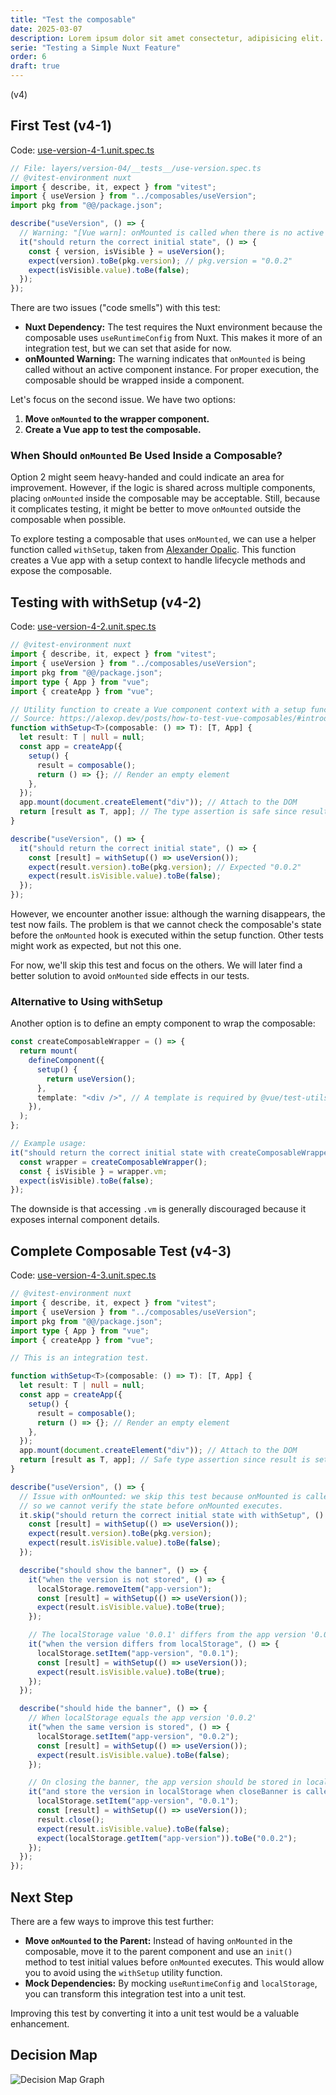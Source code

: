 ```yaml
---
title: "Test the composable"
date: 2025-03-07
description: Lorem ipsum dolor sit amet consectetur, adipisicing elit. Repellendus assumenda deleniti itaque molestias odio quidem praesentium, numquam veniam animi ipsam velit iure atque delectus debitis quisquam tempore optio ea corrupti.
serie: "Testing a Simple Nuxt Feature"
order: 6
draft: true
---
```


(v4)

## First Test (v4-1)

Code: [use-version-4-1.unit.spec.ts](https://github.com/jeromeabel/nuxt-clean-architecture/blob/feat/version-banner/layers/version-04/__tests__/use-version-4-1.unit.spec.ts)

```ts
// File: layers/version-04/__tests__/use-version.spec.ts
// @vitest-environment nuxt
import { describe, it, expect } from "vitest";
import { useVersion } from "../composables/useVersion";
import pkg from "@@/package.json";

describe("useVersion", () => {
  // Warning: "[Vue warn]: onMounted is called when there is no active component instance to be associated with"
  it("should return the correct initial state", () => {
    const { version, isVisible } = useVersion();
    expect(version).toBe(pkg.version); // pkg.version = "0.0.2"
    expect(isVisible.value).toBe(false);
  });
});
```

There are two issues ("code smells") with this test:

- **Nuxt Dependency:** The test requires the Nuxt environment because the composable uses `useRuntimeConfig` from Nuxt. This makes it more of an integration test, but we can set that aside for now.
- **onMounted Warning:** The warning indicates that `onMounted` is being called without an active component instance. For proper execution, the composable should be wrapped inside a component.

Let's focus on the second issue. We have two options:

1. **Move `onMounted` to the wrapper component.**
2. **Create a Vue app to test the composable.**

### When Should `onMounted` Be Used Inside a Composable?

Option 2 might seem heavy-handed and could indicate an area for improvement. However, if the logic is shared across multiple components, placing `onMounted` inside the composable may be acceptable. Still, because it complicates testing, it might be better to move `onMounted` outside the composable when possible.

To explore testing a composable that uses `onMounted`, we can use a helper function called `withSetup`, taken from [Alexander Opalic](https://alexop.dev/). This function creates a Vue app with a setup context to handle lifecycle methods and expose the composable.

## Testing with withSetup (v4-2)

Code: [use-version-4-2.unit.spec.ts](https://github.com/jeromeabel/nuxt-clean-architecture/blob/feat/version-banner/layers/version-04/__tests__/use-version-4-2.unit.spec.ts)

```ts
// @vitest-environment nuxt
import { describe, it, expect } from "vitest";
import { useVersion } from "../composables/useVersion";
import pkg from "@@/package.json";
import type { App } from "vue";
import { createApp } from "vue";

// Utility function to create a Vue component context with a setup function.
// Source: https://alexop.dev/posts/how-to-test-vue-composables/#introduction-to-withsetup
function withSetup<T>(composable: () => T): [T, App] {
  let result: T | null = null;
  const app = createApp({
    setup() {
      result = composable();
      return () => {}; // Render an empty element
    },
  });
  app.mount(document.createElement("div")); // Attach to the DOM
  return [result as T, app]; // The type assertion is safe since result will be set.
}

describe("useVersion", () => {
  it("should return the correct initial state", () => {
    const [result] = withSetup(() => useVersion());
    expect(result.version).toBe(pkg.version); // Expected "0.0.2"
    expect(result.isVisible.value).toBe(false);
  });
});
```

However, we encounter another issue: although the warning disappears, the test now fails. The problem is that we cannot check the composable's state before the `onMounted` hook is executed within the setup function. Other tests might work as expected, but not this one.

For now, we'll skip this test and focus on the others. We will later find a better solution to avoid `onMounted` side effects in our tests.

### Alternative to Using withSetup

Another option is to define an empty component to wrap the composable:

```ts
const createComposableWrapper = () => {
  return mount(
    defineComponent({
      setup() {
        return useVersion();
      },
      template: "<div />", // A template is required by @vue/test-utils
    }),
  );
};

// Example usage:
it("should return the correct initial state with createComposableWrapper", () => {
  const wrapper = createComposableWrapper();
  const { isVisible } = wrapper.vm;
  expect(isVisible).toBe(false);
});
```

The downside is that accessing `.vm` is generally discouraged because it exposes internal component details.

## Complete Composable Test (v4-3)

Code: [use-version-4-3.unit.spec.ts](https://github.com/jeromeabel/nuxt-clean-architecture/blob/feat/version-banner/layers/version-04/__tests__/use-version-4-3.unit.spec.ts)

```ts
// @vitest-environment nuxt
import { describe, it, expect } from "vitest";
import { useVersion } from "../composables/useVersion";
import pkg from "@@/package.json";
import type { App } from "vue";
import { createApp } from "vue";

// This is an integration test.

function withSetup<T>(composable: () => T): [T, App] {
  let result: T | null = null;
  const app = createApp({
    setup() {
      result = composable();
      return () => {}; // Render an empty element
    },
  });
  app.mount(document.createElement("div")); // Attach to the DOM
  return [result as T, app]; // Safe type assertion since result is set.
}

describe("useVersion", () => {
  // Issue with onMounted: we skip this test because onMounted is called during setup,
  // so we cannot verify the state before onMounted executes.
  it.skip("should return the correct initial state with withSetup", () => {
    const [result] = withSetup(() => useVersion());
    expect(result.version).toBe(pkg.version);
    expect(result.isVisible.value).toBe(false);
  });

  describe("should show the banner", () => {
    it("when the version is not stored", () => {
      localStorage.removeItem("app-version");
      const [result] = withSetup(() => useVersion());
      expect(result.isVisible.value).toBe(true);
    });

    // The localStorage value '0.0.1' differs from the app version '0.0.2'
    it("when the version differs from localStorage", () => {
      localStorage.setItem("app-version", "0.0.1");
      const [result] = withSetup(() => useVersion());
      expect(result.isVisible.value).toBe(true);
    });
  });

  describe("should hide the banner", () => {
    // When localStorage equals the app version '0.0.2'
    it("when the same version is stored", () => {
      localStorage.setItem("app-version", "0.0.2");
      const [result] = withSetup(() => useVersion());
      expect(result.isVisible.value).toBe(false);
    });

    // On closing the banner, the app version should be stored in localStorage
    it("and store the version in localStorage when closeBanner is called", () => {
      localStorage.setItem("app-version", "0.0.1");
      const [result] = withSetup(() => useVersion());
      result.close();
      expect(result.isVisible.value).toBe(false);
      expect(localStorage.getItem("app-version")).toBe("0.0.2");
    });
  });
});
```

## Next Step

There are a few ways to improve this test further:

- **Move `onMounted` to the Parent:** Instead of having `onMounted` in the composable, move it to the parent component and use an `init()` method to test initial values before `onMounted` executes. This would allow you to avoid using the `withSetup` utility function.
- **Mock Dependencies:** By mocking `useRuntimeConfig` and `localStorage`, you can transform this integration test into a unit test.

Improving this test by converting it into a unit test would be a valuable enhancement.

## Decision Map

![Decision Map Graph](./graph.png)

